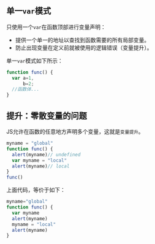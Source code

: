 ## 单一`var`模式
只使用一个`var`在函数顶部进行变量声明：
* 提供一个单一的地址以查找到函数需要的所有局部变量。
* 防止出现变量在定义前就被使用的逻辑错误（变量提升）。

单一`var`模式如下所示：
```javascript
function func() {
  var a=1,
      b=2;
  //函数体...
}
```
## 提升：零散变量的问题
JS允许在函数的任意地方声明多个变量，这就是`变量提升`。
```javascript
myname = "global"
function func() {
  alert(myname)// undefined
  var myname = "local"
  alert(myname)// local
}
func()
```
上面代码，等价于如下：
```javascript
myname="global"
function func() {
  var myname
  alert(myname)
  myname = "local"
  alert(myname)
}
```
